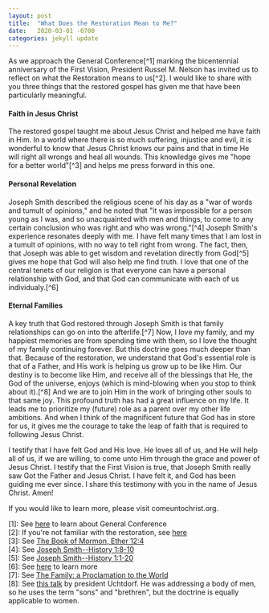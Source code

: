 ```yaml
---
layout: post
title:  "What Does the Restoration Mean to Me?"
date:   2020-03-01 -0700
categories: jekyll update
---
```

As we approach the General Conference[^1] marking the bicentennial anniversary of the First Vision, President Russel M. Nelson has invited us to reflect on what the Restoration means to us[^2]. I would like to share with you three things that the restored gospel has given me that have been particularly meaningful.

#### Faith in Jesus Christ

The restored gospel taught me about Jesus Christ and helped me have faith in Him. In a world where there is so much suffering, injustice and evil, it is wonderful to know that Jesus Christ knows our pains and that in time He will right all wrongs and heal all wounds. This knowledge gives me "hope for a better world"[^3] and helps me press forward in this one.

#### Personal Revelation

Joseph Smith described the religious scene of his day as a "war of words and tumult of opinions," and he noted that "it was impossible for a person young as I was, and so unacquainted with men and things, to come to any certain conclusion who was right and who was wrong."[^4] Joseph Smith's experience resonates deeply with me. I have felt many times that I am lost in a tumult of opinions, with no way to tell right from wrong. The fact, then, that Joseph was able to get wisdom and revelation directly from God[^5] gives me hope that God will also help me find truth. I love that one of the central tenets of our religion is that everyone can have a personal relationship with God, and that God can communicate with each of us individualy.[^6]

#### Eternal Families

A key truth that God restored through Joseph Smith is that family relationships can go on into the afterlife.[^7] Now, I love my family, and my happiest memories are from spending time with them, so I love the thought of my family continuing forever. But this doctrine goes much deeper than that. Because of the restoration, we understand that God's essential role is that of a Father, and His work is helping us grow up to be like Him. Our destiny is to become like Him, and receive all of the blessings that He, the God of the universe, enjoys (which is mind-blowing when you stop to think about it).[^8] And we are to join Him in the work of bringing other souls to that same joy. This profound truth has had a great influence on my life. It leads me to prioritize my (future) role as a parent over my other life ambitions. And when I think of the magnificent future that God has in store for us, it gives me the courage to take the leap of faith that is required to following Jesus Christ.

I testify that I have felt God and His love. He loves all of us, and He will help all of us, if we are willing, to come unto Him through the grace and power of Jesus Christ. I testify that the First Vision is true, that Joseph Smith really saw Got the Father and Jesus Christ. I have felt it, and God has been guiding me ever since. I share this testimony with you in the name of Jesus Christ. Amen!

If you would like to learn more, please visit comeuntochrist.org.

[1]: See <a href="https://www.comeuntochrist.org/beliefs/jesus-christ-church/god-speaks-through-prophets">here</a> to learn about General Conference  
[2]: If you're not familiar with the restoration, see <a href="https://www.churchofjesuschrist.org/study/manual/the-restoration?lang=eng">here</a>  
[3]: See <a href="https://www.churchofjesuschrist.org/study/scriptures/bofm/ether/12?lang=eng">The Book of Mormon, Ether 12:4</a>  
[4]: See <a href="https://www.churchofjesuschrist.org/study/scriptures/pgp/js-h/1?lang=eng">Joseph Smith--History 1:8-10</a>  
[5]: See <a href="https://www.churchofjesuschrist.org/study/scriptures/pgp/js-h/1?lang=eng">Joseph Smith--History 1:1-20</a>  
[6]: See <a href="https://www.comeuntochrist.org/beliefs/god/relationship-with-god">here</a> to learn more    
[7]: See <a href="https://www.churchofjesuschrist.org/study/manual/the-family-a-proclamation-to-the-world/the-family-a-proclamation-to-the-world?lang=eng">The Family: a Proclamation to the World</a>  
[8]: See <a href="https://www.churchofjesuschrist.org/study/general-conference/2013/04/four-titles?lang=eng">this talk</a> by president Uchtdorf. He was addressing a body of men, so he uses the term "sons" and "brethren", but the doctrine is equally applicable to women.
